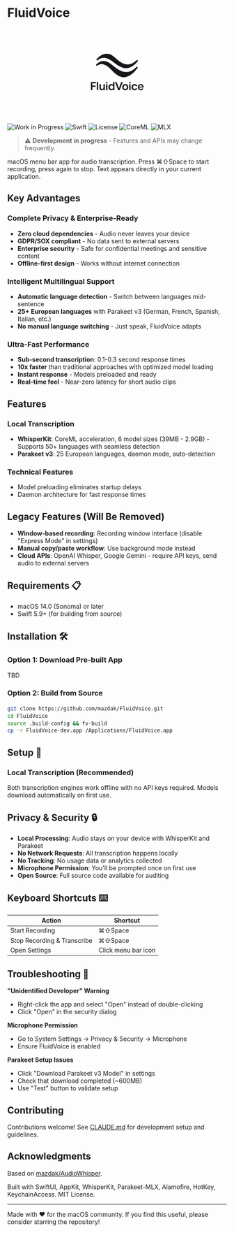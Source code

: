 # FluidVoice

<p align="center">
  <img src="FluidVoiceIcon.png" width="200" height="200" alt="FluidVoice Icon">
</p>

![Work in Progress](https://img.shields.io/badge/Status-Work%20in%20Progress-orange?style=flat-square)
![Swift](https://img.shields.io/badge/Swift-5.9+-red?style=flat-square&logo=swift)
![License](https://img.shields.io/badge/License-MIT-green?style=flat-square)
![CoreML](https://img.shields.io/badge/CoreML-✓-blue?style=flat-square)
![MLX](https://img.shields.io/badge/MLX-✓-purple?style=flat-square)

> ⚠️ **Development in progress** - Features and APIs may change frequently.

macOS menu bar app for audio transcription. Press ⌘⇧Space to start recording, press again to stop. Text appears directly in your current application.

## Key Advantages

### **Complete Privacy & Enterprise-Ready**
- **Zero cloud dependencies** - Audio never leaves your device
- **GDPR/SOX compliant** - No data sent to external servers
- **Enterprise security** - Safe for confidential meetings and sensitive content
- **Offline-first design** - Works without internet connection

### **Intelligent Multilingual Support**
- **Automatic language detection** - Switch between languages mid-sentence
- **25+ European languages** with Parakeet v3 (German, French, Spanish, Italian, etc.)
- **No manual language switching** - Just speak, FluidVoice adapts

### **Ultra-Fast Performance**
- **Sub-second transcription**: 0.1-0.3 second response times
- **10x faster** than traditional approaches with optimized model loading
- **Instant response** - Models preloaded and ready
- **Real-time feel** - Near-zero latency for short audio clips

## Features

### Local Transcription
- **WhisperKit**: CoreML acceleration, 6 model sizes (39MB - 2.9GB) - Supports 50+ languages with seamless detection
- **Parakeet v3**: 25 European languages, daemon mode, auto-detection

### Technical Features
- Model preloading eliminates startup delays
- Daemon architecture for fast response times

## Legacy Features (Will Be Removed)
- **Window-based recording**: Recording window interface (disable "Express Mode" in settings)
- **Manual copy/paste workflow**: Use background mode instead
- **Cloud APIs**: OpenAI Whisper, Google Gemini - require API keys, send audio to external servers

## Requirements 📋
- macOS 14.0 (Sonoma) or later
- Swift 5.9+ (for building from source)

## Installation 🛠️
### Option 1: Download Pre-built App
TBD

### Option 2: Build from Source
```bash
git clone https://github.com/mazdak/FluidVoice.git
cd FluidVoice
source .build-config && fv-build
cp -r FluidVoice-dev.app /Applications/FluidVoice.app
```

## Setup 🔧

### Local Transcription (Recommended)

Both transcription engines work offline with no API keys required. Models download automatically on first use.



## Privacy & Security 🔒

- **Local Processing**: Audio stays on your device with WhisperKit and Parakeet
- **No Network Requests**: All transcription happens locally
- **No Tracking**: No usage data or analytics collected
- **Microphone Permission**: You'll be prompted once on first use
- **Open Source**: Full source code available for auditing

## Keyboard Shortcuts ⌨️

| Action | Shortcut |
|--------|----------|
| Start Recording | ⌘⇧Space |
| Stop Recording & Transcribe | ⌘⇧Space |
| Open Settings | Click menu bar icon |

## Troubleshooting 🔧

**"Unidentified Developer" Warning**
- Right-click the app and select "Open" instead of double-clicking
- Click "Open" in the security dialog

**Microphone Permission**
- Go to System Settings → Privacy & Security → Microphone
- Ensure FluidVoice is enabled

**Parakeet Setup Issues**
- Click "Download Parakeet v3 Model" in settings
- Check that download completed (~600MB)
- Use "Test" button to validate setup

## Contributing

Contributions welcome! See [CLAUDE.md](CLAUDE.md) for development setup and guidelines.

## Acknowledgments

Based on [mazdak/AudioWhisper](https://github.com/mazdak/AudioWhisper).

Built with SwiftUI, AppKit, WhisperKit, Parakeet-MLX, Alamofire, HotKey, KeychainAccess. MIT License.

---

Made with ❤️ for the macOS community. If you find this useful, please consider starring the repository!
